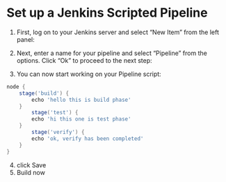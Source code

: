 # Set up a Jenkins Scripted Pipeline

1. First, log on to your Jenkins server and select “New Item” from the left panel:

2. Next, enter a name for your pipeline and select “Pipeline” from the options. Click “Ok” to proceed to the next step:

3. You can now start working on your Pipeline script:

```groovy
node {
    stage('build') {
        echo 'hello this is build phase'
    }
        stage('test') {
        echo 'hi this one is test phase'
    }
        stage('verify') {
        echo 'ok, verify has been completed'
    }
}
```
4. click Save
5. Build now
